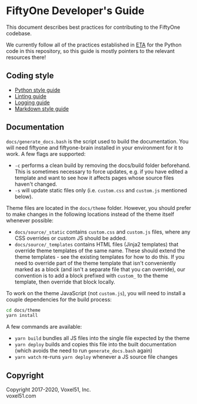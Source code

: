 # FiftyOne Developer's Guide

This document describes best practices for contributing to the FiftyOne
codebase.

We currently follow all of the practices established in
[ETA](https://github.com/voxel51/eta) for the Python code in this repository,
so this guide is mostly pointers to the relevant resources there!

## Coding style

-   [Python style guide](https://github.com/voxel51/eta/blob/develop/docs/python_style_guide.md)
-   [Linting guide](https://github.com/voxel51/eta/blob/develop/docs/linting_guide.md)
-   [Logging guide](https://github.com/voxel51/eta/blob/develop/docs/logging_guide.md)
-   [Markdown style guide](https://github.com/voxel51/eta/blob/develop/docs/markdown_style_guide.md)

## Documentation

`docs/generate_docs.bash` is the script used to build the documentation. You
will need fiftyone and fiftyone-brain installed in your environment for it to
work. A few flags are supported:

-   `-c` performs a clean build by removing the docs/build folder beforehand.
    This is sometimes necessary to force updates, e.g. if you have edited a
    template and want to see how it affects pages whose source files haven't
    changed.
-   `-s` will update static files only (i.e. `custom.css` and `custom.js`
    mentioned below).

Theme files are located in the `docs/theme` folder. However, you should prefer
to make changes in the following locations instead of the theme itself whenever
possible:

-   `docs/source/_static` contains `custom.css` and `custom.js` files, where
    any CSS overrides or custom JS should be added.
-   `docs/source/_templates` contains HTML files (Jinja2 templates) that
    override theme templates of the same name. These should extend the theme
    templates - see the existing templates for how to do this. If you need to
    override part of the theme template that isn't conveniently marked as a
    block (and isn't a separate file that you can override), our convention is
    to add a block prefixed with `custom_` to the theme template, then override
    that block locally.

To work on the theme JavaScript (not `custom.js`), you will need to install a
couple dependencies for the build process:

```sh
cd docs/theme
yarn install
```

A few commands are available:

-   `yarn build` bundles all JS files into the single file expected by the
    theme
-   `yarn deploy` builds and copies this file into the built documentation
    (which avoids the need to run `generate_docs.bash` again)
-   `yarn watch` re-runs `yarn deploy` whenever a JS source file changes

## Copyright

Copyright 2017-2020, Voxel51, Inc.<br> voxel51.com
